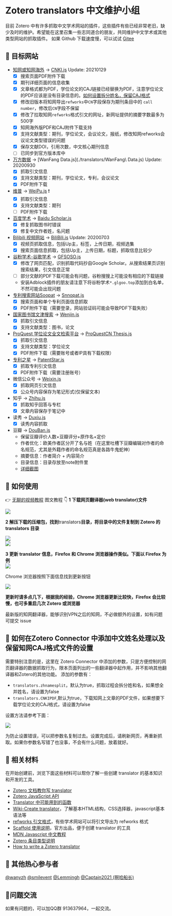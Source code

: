 # Zotero translators 中文维护小组  

目前 Zotero 中有许多抓取中文学术网站的插件，这些插件有些已经非常老旧，缺少及时的维护。希望能在这里召集一些志同道合的朋友，共同维护中文学术或其他类型网站的抓取插件。
如果 Github 下载速度慢，可以试试 [Gitee](https://gitee.com/l0o0/translators_CN) 
## 🎯 目标网站

+ [知网或知网海外](https://cnki.net/) -> [CNKI.js](./translators/CNKI.js)  Update: 20210129
  - [x] 搜索页面PDF附件下载
  - [x] 期刊详细页面的信息收集  
  - [x] 文章格式都为PDF，学位论文的CAJ链接已经替换为PDF，注意学位论文的PDF应该是没有目录信息的。[如何设置拆分姓名，保留CAJ格式](#jump)
  - [x] 修改旧版本将知网导出`refworks`中`CN`字段保存为期刊条目中的 `call number`，修改后`CN`字段不保留
  - [x] 修改了拉取知网`refworks`格式引文的网址，新网址提供的摘要字数最多为500字
  - [x] 知网海外版PDF和CAJ附件下载支持  
  - [x] 支持文献类型：期刊，学位论文，会议论文，报纸，修改知网refworks会议论文类型错误的问题
  - [x] 保存文献DOI，引用次数，中文核心期刊信息
  - [ ] 已同步到官方版本库中
+ [万方数据](http://www.wanfangdata.com.cn/index.html) -> [WanFang Data.js](./translators/WanFang\ Data.js) Update: 20200930
  - [x] 抓取引文信息  
  - [x] 支持文献类型：期刊，学位论文，专利，会议论文
  - [x] PDF附件下载
+ [维普](http://www.cqvip.com/) -> [WeiPu.js](./translators/WeiPu.js) ❗
  - [x] 抓取引文信息  
  - [x] 支持文献类型：期刊
  - [ ] PDF附件下载
+ [百度学术](http://xueshu.baidu.com/) -> [Baidu Scholar.js](./translators/Baidu&#32;Scholar.js)
  - [x] 修复抓取图书时错误
  - [x] 修复中文作者姓，名问题
+ [Bilibili 视频网站](https://www.bilibili.com/) -> [BiliBili.js](./translators/BiliBili.js) Update: 20200703
  - [x] 视频页抓取信息，包括Up主，标签，上传日期，视频选集
  - [x] 搜索页面信息抓取，包括Up主，上传日期，标题，抓取信息比较少
+ [谷粉学术-谷歌学术](https://gfsoso.99lb.net/) -> [GFSOSO.js](./translators/GFSOSO.js)
  - [x] 修改了网页匹配，识别抓取代码抄自Google Scholar。从搜索结果页识别搜索结果，引文信息正常
  - [ ] 部分文献的PDF下载可能会有问题，谷粉搜搜上可能没有相应的下载链接
  - 安装Adblock插件的朋友请注意下将谷粉学术`*.glgoo.top`添加到白名单，不然可能会出现问题
+ [专利搜索网站Soopat](http://www.soopat.com/) -> [Snnopat.js](./translators/Soopat.js)
  - [x] 搜索页面和单个专利页面信息抓取
  - [x] PDF附件下载（需要登录，网站验证码可能会导致PDF下载失败）
+ [国家图书馆文津搜索](http://find.nlc.cn/) -> [Wenjin.js](./translators/Wenjin.js)
  - [x] 抓取引文信息
  - [x] 支持文献类型：图书，论文
+ [ProQuest 学位论文全文检索平台](http://www.pqdtcn.com/) -> [ProQuestCN Thesis.js](<./translators/ProQuestCN Thesis.js>)
  - [x] 抓取引文信息
  - [x] 支持文献类型：学位论文
  - [x] PDF附件下载（需要账号或者IP具有下载权限）
+ [专利之星](http://cprs.patentstar.com.cn/) -> [PatentStar.js](./translators/PatentStar.js)
  - [x] 抓取专利引文信息
  - [x] PDF附件下载（需要注册账号） 
+ 微信公众号 -> [Weixin.js](./translators/Weixin.js)
  - [x] 抓取网页引文信息
  - [x] 公众号内容保存为笔记形式(仅保留文本)
+ 知乎 -> [Zhihu.js](/translators/Zhihu.js)
  - [x] 抓取知乎回答与专栏
  - [x] 文章内容保存于笔记中
+ 读秀 -> [Duxiu.js](/translators/Duxiu.js)
  - [x] 读秀内容抓取
+ 豆瓣 -> [DouBan.js](/translators/Douban.js)
  - 保留豆瓣评价人数+豆瓣评分+原作名+定价
  - 作者优化：欧美作者区分开了名与姓（在这里吐槽下豆瓣编辑对作者的命名规范，尤其是外籍作者的命名规范真是各路牛鬼蛇神）
  - 摘要信息：作者简介 + 内容简介
  - 目录信息：目录存放至note附件里
  - [详细截图](https://github.com/Captain2021/myTranslator/tree/main)

## 📢 如何使用  
👉 [无聊的视频教程](https://www.bilibili.com/video/BV1F54y1k73n)
图文教程 👇
**1 下载网页翻译器(web translator)文件**  

![](https://s1.ax1x.com/2020/08/19/dlKNRK.png)  

**2 解压下载的压缩包，找到**translators**目录，将目录中的文件复制到 Zotero 的 translators 目录** 

![](https://s1.ax1x.com/2020/09/07/wnDwlV.jpg)    
![](https://s1.ax1x.com/2020/08/19/dlM36S.png)    

**3 更新 translator 信息，Firefox 和 Chrome 浏览器操作类似。下面以 Firefox 为例**  
![](https://s1.ax1x.com/2020/08/19/dlQgKS.gif)    

Chrome 浏览器按照下面信息找到更新按钮    

![](https://s1.ax1x.com/2020/08/19/dlKUxO.png)    

**更新时请多点几下，根据我的经验，Chrome 浏览器更新比较快，Firefox 会比较慢，也可多重启几次 Zotero 或浏览器**   

最新版的知网翻译器，能够识别VPN之后的知网，不必做额外的设置，如有问题可提交 issue


## <span id="jump">🍇 如何在Zotero Connector 中添加中文姓名处理以及保留知网CAJ格式文件的设置</span>

需要特别注意的是，这里在 Zotero Connector 中添加的参数，只是方便控制的网页翻译器的数据抓取行为，限本页面列出的一些翻译器中起作用，并不影响其他翻译器和Zotero的其他功能。
添加的参数有：

+ `translators.zhnamesplit`，默认为true，抓取过程会拆分姓和名，如果想全并姓名，请设置为false
+ `translators.CNKIPDF`,默认为true，下载知网上文章的PDF文件，如果想要下载学位论文的CAJ格式，请设置为false

设置方法请参考下面：

![](https://s1.ax1x.com/2020/08/19/dl1AyT.gif)  

为防止设置错误，可以把参数名复制过去。设置完成后，请刷新网页，再重新抓取。如果你参数名写错了也没事，不会有什么问题，放着就好。

## 📄 相关材料  

在开始创建前，浏览下面这些材料可以帮你了解一些创建 translator 的基本知识和开发的工具。

+ [Zotero 文档教你写 translator](https://www.zotero.org/support/dev/translators/coding)  
+ [Zotero JavaScript API](https://www.zotero.org/support/dev/client_coding/javascript_api)  
+ [Translator 中可能用到的函数](https://www.zotero.org/support/dev/translators/functions)  
+ [Wiki-Create translator](https://www.mediawiki.org/wiki/Citoid/Creating_Zotero_translators)，了解基本HTML结构，CSS选择器，javascript基本语法等
+ [refworks 引文格式](./data/refworks.pdf)，有些学术网站可以将引文导出为 refworks 格式
+ [Scaffold 使用说明](https://www.zotero.org/support/dev/translators/scaffold)，官方出品，便于创建 translator 的工具
+ [MDN Javascript 中文教程](https://developer.mozilla.org/zh-CN/docs/Web/JavaScript/A_re-introduction_to_JavaScript)  
+ [Zotero 条目类型说明](https://aurimasv.github.io/z2csl/typeMap.xml)
+ [How to write a Zotero translator](https://niche-canada.org/member-projects/zotero-guide/about.html)

## 🦸 其他热心参与者
[@wanyzh](https://github.com/wanyzh)
[@smilevent](https://github.com/smilevent)
[@Lemmingh](https://github.com/Lemmingh)
[@Captain2021 (啊哈船长)](https://github.com/Captain2021)

## 🎈问题交流

如果有问题的，可以加QQ群 913637964，一起交流。
